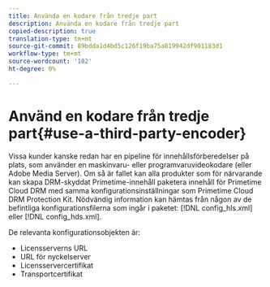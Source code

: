 ```yaml
---
title: Använda en kodare från tredje part
description: Använda en kodare från tredje part
copied-description: true
translation-type: tm+mt
source-git-commit: 89bdda1d4bd5c126f19ba75a819942df901183d1
workflow-type: tm+mt
source-wordcount: '102'
ht-degree: 0%

---
```



# Använd en kodare från tredje part{#use-a-third-party-encoder}

Vissa kunder kanske redan har en pipeline för innehållsförberedelser på plats, som använder en maskinvaru- eller programvaruvideokodare (eller Adobe Media Server). Om så är fallet kan alla produkter som för närvarande kan skapa DRM-skyddat Primetime-innehåll paketera innehåll för Primetime Cloud DRM med samma konfigurationsinställningar som Primetime Cloud DRM Protection Kit. Nödvändig information kan hämtas från någon av de befintliga konfigurationsfilerna som ingår i paketet: [!DNL config_hls.xml] eller [!DNL config_hds.xml].

De relevanta konfigurationsobjekten är:

* Licensserverns URL
* URL för nyckelserver
* Licensservercertifikat
* Transportcertifikat

